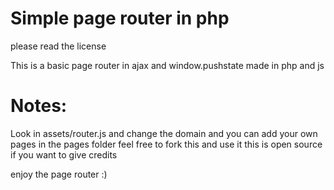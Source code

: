 # Simple page router in php
please read the license 

This is a basic page router in ajax and window.pushstate made in php and js

# Notes: 
Look in assets/router.js and change the domain
and you can add your own pages in the pages folder feel free to fork this and use it this is open source
if you want to give credits

enjoy the page router :)